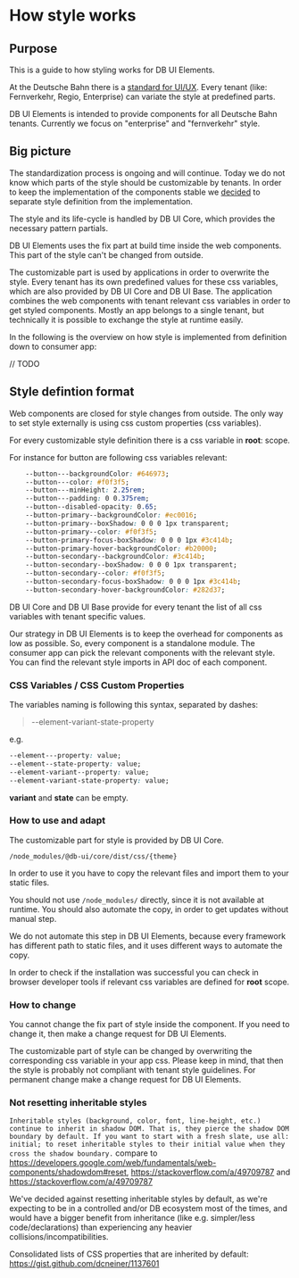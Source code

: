 # How style works

## Purpose

This is a guide to how styling works for DB UI Elements.

At the Deutsche Bahn there is a [standard for UI/UX](https://marketingportal.extranet.deutschebahn.com/marketingportal/Design-Anwendungen/db-ux-design-system/version-2/Components).
Every tenant (like: Fernverkehr, Regio, Enterprise) can variate the style at predefined parts.

DB UI Elements is intended to provide components for all Deutsche Bahn tenants.
Currently we focus on "enterprise" and "fernverkehr" style.

## Big picture

The standardization process is ongoing and will continue.
Today we do not know which parts of the style should be customizable by tenants.
In order to keep the implementation of the components stable we [decided](./adr/adr-02-styling.md) to separate style definition from the implementation.

The style and its life-cycle is handled by DB UI Core, which provides the necessary pattern partials.

DB UI Elements uses the fix part at build time inside the web components.
This part of the style can't be changed from outside.

The customizable part is used by applications in order to overwrite the style.
Every tenant has its own predefined values for these css variables,
which are also provided by DB UI Core and DB UI Base.
The application combines the web components with tenant relevant css variables
in order to get styled components.
Mostly an app belongs to a single tenant,
but technically it is possible to exchange the style at runtime easily.

In the following is the overview on how style is implemented from definition down to consumer app:

// TODO
## Style defintion format

Web components are closed for style changes from outside.
The only way to set style externally is using css custom properties (css variables).

For every customizable style definition there is a css variable in **root**: scope.

For instance for button are following css variables relevant:

```css
    --button---backgroundColor: #646973;
    --button---color: #f0f3f5;
    --button---minHeight: 2.25rem;
    --button---padding: 0 0.375rem;
    --button--disabled-opacity: 0.65;
    --button-primary--backgroundColor: #ec0016;
    --button-primary--boxShadow: 0 0 0 1px transparent;
    --button-primary--color: #f0f3f5;
    --button-primary-focus-boxShadow: 0 0 0 1px #3c414b;
    --button-primary-hover-backgroundColor: #b20000;
    --button-secondary--backgroundColor: #3c414b;
    --button-secondary--boxShadow: 0 0 0 1px transparent;
    --button-secondary--color: #f0f3f5;
    --button-secondary-focus-boxShadow: 0 0 0 1px #3c414b;
    --button-secondary-hover-backgroundColor: #282d37;
```

DB UI Core and DB UI Base provide for every tenant the list of all css variables with
tenant specific values.

Our strategy in DB UI Elements is to keep the overhead for components as low as possible.
So, every component is a standalone module. The consumer app can pick the relevant
components with the relevant style. You can find the relevant style imports in API doc of
each component.

### CSS Variables / CSS Custom Properties

The variables naming is following this syntax, separated by dashes:

> --element-variant-state-property

e.g.

```CSS
--element---property: value;
--element--state-property: value;
--element-variant--property: value;
--element-variant-state-property: value;
```

**variant** and **state** can be empty.

### How to use and adapt

The customizable part for style is provided by DB UI Core.

```shell
/node_modules/@db-ui/core/dist/css/{theme}
```

In order to use it you have to copy the relevant files and import them to your static files.

You should not use `/node_modules/` directly, since it is not available at runtime.
You should also automate the copy, in order to get updates without manual step.

We do not automate this step in DB UI Elements, because every framework
has different path to static files, and it uses different ways to automate the copy.

In order to check if the installation was successful you can check in browser developer tools
if relevant css variables are defined for **root** scope.

### How to change

You cannot change the fix part of style inside the component.
If you need to change it, then make a change request for DB UI Elements.

The customizable part of style can be changed by overwriting the corresponding
css variable in your app css.
Please keep in mind, that then the style is probably not compliant
with tenant style guidelines.
For permanent change make a change request for DB UI Elements.

### Not resetting inheritable styles

`Inheritable styles (background, color, font, line-height, etc.) continue to inherit in shadow DOM. That is, they pierce the shadow DOM boundary by default. If you want to start with a fresh slate, use all: initial; to reset inheritable styles to their initial value when they cross the shadow boundary.`
compare to <https://developers.google.com/web/fundamentals/web-components/shadowdom#reset>, <https://stackoverflow.com/a/49709787> and <https://stackoverflow.com/a/49709787>

We've decided against resetting inheritable styles by default, as we're expecting to be in a controlled and/or DB ecosystem most of the times, and would have a bigger benefit from inheritance (like e.g. simpler/less code/declarations) than experiencing any heavier collisions/incompatibilities.

Consolidated lists of CSS properties that are inherited by default: <https://gist.github.com/dcneiner/1137601>